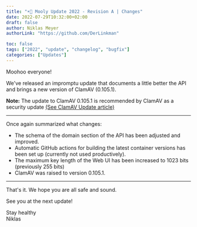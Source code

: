 ```yaml
---
title: "☀️🐄 Mooly Update 2022 - Revision A | Changes"
date: 2022-07-29T10:32:00+02:00
draft: false
author: Niklas Meyer
authorLink: "https://github.com/DerLinkman"

toc: false
tags: ["2022", "update", "changelog", "bugfix"]
categories: ["Updates"]
---
```


Moohoo everyone!

We've released an impromptu update that documents a little better the API and brings a new version of ClamAV (0.105.1).

**Note:** The update to ClamAV 0.105.1 is recommended by ClamAV as a security update [(See ClamAV Update article)](https://blog.clamav.net/2022/07/clamav-01037-01041-and-01051-patch.html)

---

Once again summarized what changes:

+ The schema of the domain section of the API has been adjusted and improved.
+ Automatic GitHub actions for building the latest container versions has been set up (currently not used productively).
+ The maximum key length of the Web UI has been increased to 1023 bits (previously 255 bits)
+ ClamAV was raised to version 0.105.1.

---

That's it. We hope you are all safe and sound.

See you at the next update!

Stay healthy<br>
Niklas